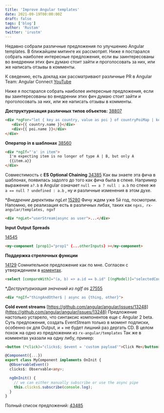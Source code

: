 ```yaml
---
title: 'Improve Angular templates'
date: 2021-09-19T00:00:00Z
draft: false
tags: ['blog']
author: 'Rustam'
twitter: 'irustm'
---
```


Недавно собрали различные предложения по улучшению Angular templates. В ближайшем митинге их рассмотрят. Ниже я постарался собрать наиболее интересные предложения, если вы заинтересованы во внедрении этих фич думаю стоит зайти и проголосовать за них, или же написать отзывы в комменты.

<!--more-->

К сведению, есть доклад как рассматривают различные PR в Angular Team: Angular Connect [YouTube](https://www.youtube.com/watch?v=6Zfk0OcFGn4&ab_channel=AngularConnect)

Ниже я постарался собрать наиболее интересные предложения, если вы заинтересованы во внедрении этих фич думаю стоит зайти и проголосовать за них, или же написать отзывы в комменты.

**Деструктуризация различных типов объектов:** [38807](https://github.com/angular/angular/issues/38807)

```html
<div *ngFor="let { key as country, value as poi } of countryPoiMap | keyvalue">
   <div>{{ country.name }}</div>
   <div>{{ poi.name }}</div>
</div>
```

**Оператор in в шаблонах**
[38560](https://github.com/angular/angular/issues/38560)

```html
<div *ngIf="'a' in item">
  I'm expecting item is no longer of type A | B, but only A
  {{item.a}}
</div>
```

Совместимость с **ES Optional Chaining**
[34385](https://github.com/angular/angular/issues/34385)
Как вы знаете эта фича в шаблонах, появилась задолго до того как фича была в спеке.
Например выражение `a?.b` в Angular означает `null == a ? null : a.b` по спеке же `a == null ? undefined : a.b` , ну и различные изменения в этом духе.


**Внедрение директивы *ngLet**
[15280](https://github.com/angular/angular/issues/15280)
Фичу ждем уже 5й год, посмотрим. Напомню, ее реализация есть в различных либах, таких как `ngxs, rx-angular/templates, ngxf`

```html
<div *ngLet="userStream|async as user">...</div>
```

**Input Output Spreads**

[14545](https://github.com/angular/angular/issues/14545)

```html
<my-component [prop1]="prop1" {...otherInputs} ></my-component>
```

**Поддержка стрелочных функции**

[14129](https://github.com/angular/angular/issues/14129)
Сомнительное предложение как по мне. Согласен с утверждением в [коментах](https://github.com/angular/angular/issues/14129#issuecomment-275645024).

```html
<select [compareWith]="(a, b) => a.id == b.id" [(ngModel)]="selectedCountries"> ...
```

**Деструктуризация значений из *ngIf as** 
[27555](https://github.com/angular/angular/issues/27555)

```html
<div *ngIf="thingAndOther$ | async as {thing, other}">
```

**Cold event streams**
[https://github.com/angular/angular/issues/13248](https://github.com/angular/angular/issues/13248)
Предложение настолько устарело, что синтаксис компонентов еще с Angular 2 beta. Суть предложения, создать EventStream только в момент подписки, особенно ок для Output, и + не будет лишний раз дергать CD. В целом похож на одно из предложении из `rx-angular/templates` Так же в комментах указали на одну либу, пример:

```html
<button (*click)="clicks$; $event = 'custom payload'">Click Me</button>
```

```ts
@Component({...})
export class MyComponent implements OnInit {
  @ObservableEvent()
  clicks$: Observable<any>;

  ngOnInit() {
    // we can either manually subscribe or use the async pipe
    this.clicks$.subscribe(console.log);
  }
}

```

Полный список предложений: [43485](https://github.com/angular/angular/issues/43485)
